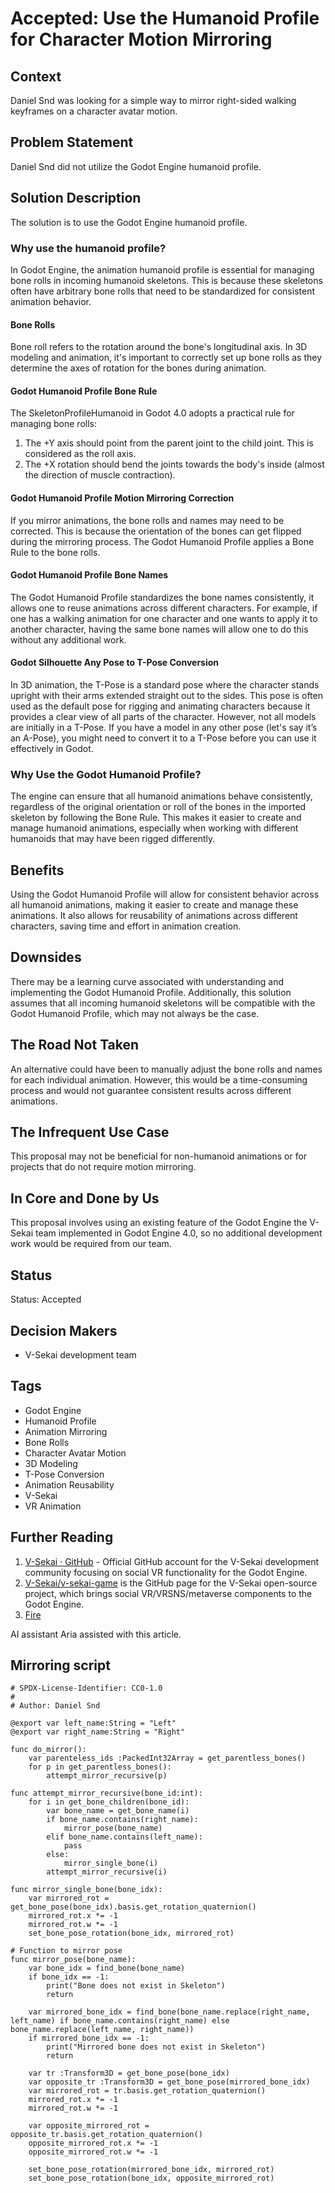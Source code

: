 # Accepted: Use the Humanoid Profile for Character Motion Mirroring

## Context

Daniel Snd was looking for a simple way to mirror right-sided walking keyframes on a character avatar motion.

## Problem Statement

Daniel Snd did not utilize the Godot Engine humanoid profile.

## Solution Description

The solution is to use the Godot Engine humanoid profile.

### Why use the humanoid profile?

In Godot Engine, the animation humanoid profile is essential for managing bone rolls in incoming humanoid skeletons. This is because these skeletons often have arbitrary bone rolls that need to be standardized for consistent animation behavior.

#### Bone Rolls

Bone roll refers to the rotation around the bone's longitudinal axis. In 3D modeling and animation, it's important to correctly set up bone rolls as they determine the axes of rotation for the bones during animation.

#### Godot Humanoid Profile Bone Rule

The SkeletonProfileHumanoid in Godot 4.0 adopts a practical rule for managing bone rolls:

1. The +Y axis should point from the parent joint to the child joint. This is considered as the roll axis.
2. The +X rotation should bend the joints towards the body's inside (almost the direction of muscle contraction).

#### Godot Humanoid Profile Motion Mirroring Correction

If you mirror animations, the bone rolls and names may need to be corrected. This is because the orientation of the bones can get flipped during the mirroring process. The Godot Humanoid Profile applies a Bone Rule to the bone rolls.

#### Godot Humanoid Profile Bone Names

The Godot Humanoid Profile standardizes the bone names consistently, it allows one to reuse animations across different characters. For example, if one has a walking animation for one character and one wants to apply it to another character, having the same bone names will allow one to do this without any additional work.

#### Godot Silhouette Any Pose to T-Pose Conversion

In 3D animation, the T-Pose is a standard pose where the character stands upright with their arms extended straight out to the sides. This pose is often used as the default pose for rigging and animating characters because it provides a clear view of all parts of the character. However, not all models are initially in a T-Pose. If you have a model in any other pose (let's say it’s an A-Pose), you might need to convert it to a T-Pose before you can use it effectively in Godot.

### Why Use the Godot Humanoid Profile?

The engine can ensure that all humanoid animations behave consistently, regardless of the original orientation or roll of the bones in the imported skeleton by following the Bone Rule. This makes it easier to create and manage humanoid animations, especially when working with different humanoids that may have been rigged differently.

## Benefits

Using the Godot Humanoid Profile will allow for consistent behavior across all humanoid animations, making it easier to create and manage these animations. It also allows for reusability of animations across different characters, saving time and effort in animation creation.

## Downsides

There may be a learning curve associated with understanding and implementing the Godot Humanoid Profile. Additionally, this solution assumes that all incoming humanoid skeletons will be compatible with the Godot Humanoid Profile, which may not always be the case.

## The Road Not Taken

An alternative could have been to manually adjust the bone rolls and names for each individual animation. However, this would be a time-consuming process and would not guarantee consistent results across different animations.

## The Infrequent Use Case

This proposal may not be beneficial for non-humanoid animations or for projects that do not require motion mirroring.

## In Core and Done by Us

This proposal involves using an existing feature of the Godot Engine the V-Sekai team implemented in Godot Engine 4.0, so no additional development work would be required from our team.

## Status

Status: Accepted

## Decision Makers

- V-Sekai development team

## Tags

- Godot Engine
- Humanoid Profile
- Animation Mirroring
- Bone Rolls
- Character Avatar Motion
- 3D Modeling
- T-Pose Conversion
- Animation Reusability
- V-Sekai
- VR Animation

## Further Reading

1. [V-Sekai · GitHub](https://github.com/v-sekai) - Official GitHub account for the V-Sekai development community focusing on social VR functionality for the Godot Engine.
2. [V-Sekai/v-sekai-game](https://github.com/v-sekai/v-sekai-game) is the GitHub page for the V-Sekai open-source project, which brings social VR/VRSNS/metaverse components to the Godot Engine.
3. [Fire](https://github.com/sponsors/fire)

AI assistant Aria assisted with this article.

## Mirroring script

```gdscript
# SPDX-License-Identifier: CC0-1.0
#
# Author: Daniel Snd

@export var left_name:String = "Left"
@export var right_name:String = "Right"

func do_mirror():
    var parenteless_ids :PackedInt32Array = get_parentless_bones()
    for p in get_parentless_bones():
        attempt_mirror_recursive(p)

func attempt_mirror_recursive(bone_id:int):
    for i in get_bone_children(bone_id):
        var bone_name = get_bone_name(i)
        if bone_name.contains(right_name):
            mirror_pose(bone_name)
        elif bone_name.contains(left_name):
            pass
        else:
            mirror_single_bone(i)
        attempt_mirror_recursive(i)

func mirror_single_bone(bone_idx):
    var mirrored_rot = get_bone_pose(bone_idx).basis.get_rotation_quaternion()
    mirrored_rot.x *= -1
    mirrored_rot.w *= -1
    set_bone_pose_rotation(bone_idx, mirrored_rot)

# Function to mirror pose
func mirror_pose(bone_name):
    var bone_idx = find_bone(bone_name)
    if bone_idx == -1:
        print("Bone does not exist in Skeleton")
        return

    var mirrored_bone_idx = find_bone(bone_name.replace(right_name, left_name) if bone_name.contains(right_name) else bone_name.replace(left_name, right_name))
    if mirrored_bone_idx == -1:
        print("Mirrored bone does not exist in Skeleton")
        return

    var tr :Transform3D = get_bone_pose(bone_idx)
    var opposite_tr :Transform3D = get_bone_pose(mirrored_bone_idx)
    var mirrored_rot = tr.basis.get_rotation_quaternion()
    mirrored_rot.x *= -1
    mirrored_rot.w *= -1

    var opposite_mirrored_rot = opposite_tr.basis.get_rotation_quaternion()
    opposite_mirrored_rot.x *= -1
    opposite_mirrored_rot.w *= -1

    set_bone_pose_rotation(mirrored_bone_idx, mirrored_rot)
    set_bone_pose_rotation(bone_idx, opposite_mirrored_rot)
```
